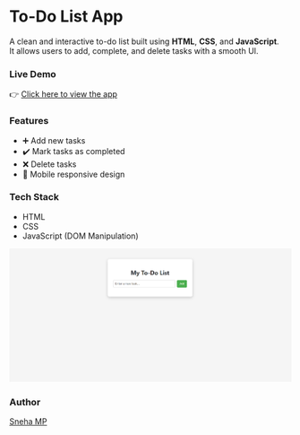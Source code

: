 # To-Do List App

A clean and interactive to-do list built using **HTML**, **CSS**, and **JavaScript**.  
It allows users to add, complete, and delete tasks with a smooth UI.

### Live Demo
👉 [Click here to view the app](https://snehamp12.github.io/todo-list-app/)

### Features
- ➕ Add new tasks  
- ✔️ Mark tasks as completed  
- ❌ Delete tasks  
- 📱 Mobile responsive design

### Tech Stack
- HTML
- CSS
- JavaScript (DOM Manipulation)

![App Screenshot](screenshot.png)

### Author
[Sneha MP](https://github.com/snehamp12)

